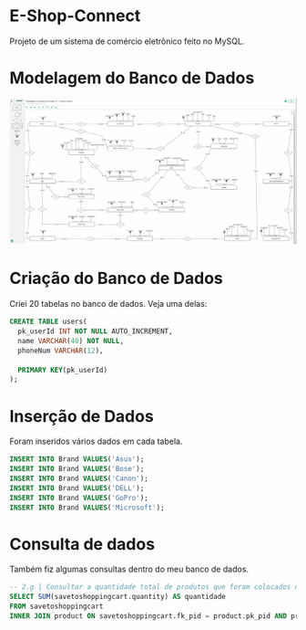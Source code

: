 # E-Shop-Connect
Projeto de um sistema de comércio eletrônico feito no MySQL. 
# Modelagem do Banco de Dados
![Modelagem](image/modelagem.png)
# Criação do Banco de Dados
Criei 20 tabelas no banco de dados. Veja uma delas:
```sql
CREATE TABLE users(
  pk_userId INT NOT NULL AUTO_INCREMENT,
  name VARCHAR(40) NOT NULL,
  phoneNum VARCHAR(12),
    
  PRIMARY KEY(pk_userId)
);
```
# Inserção de Dados
Foram inseridos vários dados em cada tabela.
```sql
INSERT INTO Brand VALUES('Asus');
INSERT INTO Brand VALUES('Bose');
INSERT INTO Brand VALUES('Canon');
INSERT INTO Brand VALUES('DELL');
INSERT INTO Brand VALUES('GoPro');
INSERT INTO Brand VALUES('Microsoft');
```
# Consulta de dados
Também fiz algumas consultas dentro do meu banco de dados.
```sql
-- 2.g | Consultar a quantidade total de produtos que foram colocados no carrinho (shopping cart),considerando a loja com ID (sid) igual a 8
SELECT SUM(savetoshoppingcart.quantity) AS quantidade
FROM savetoshoppingcart
INNER JOIN product ON savetoshoppingcart.fk_pid = product.pk_pid AND product.fk_sid = 8;
```
